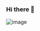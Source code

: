 ### Hi there 👋
![image](https://drive.google.com/file/d/1TLzOsP05pU5z0lOxhlYMN7XJY2Oz8vkM/view?usp=sharing)
<!--
**NatKendall/NatKendall** is a ✨ _special_ ✨ repository because its `README.md` (this file) appears on your GitHub profile.
![image](https://drive.google.com/file/d/1TLzOsP05pU5z0lOxhlYMN7XJY2Oz8vkM/view?usp=sharing)
Here are some ideas to get you started:

- 🔭 I’m currently working on ...
- 🌱 I’m currently learning ...
- 👯 I’m looking to collaborate on ...
- 🤔 I’m looking for help with ...
- 💬 Ask me about ...
- 📫 How to reach me: ...
- 😄 Pronouns: ...
- ⚡ Fun fact: ...
-->
